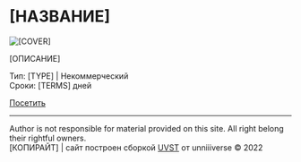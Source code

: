 # [НАЗВАНИЕ]
![[COVER]](https://unniiiverse.github.io/static/cdn/img/[PROJECT_NAME]/cover.png)

[ОПИСАНИЕ]

Тип: [TYPE] | Некоммерческий <br>
Сроки: [TERMS] дней <br>

[Посетить](https://unniiiverse.github.io/portfolio/2022/[PROJECT_NAME])

<hr>

Author is not responsible for material provided on this site. All right belong their rightful owners. <br>
[КОПИРАЙТ] | сайт построен сборкой [UVST](https://github.com/unniiiverse/UVST) от unniiiverse ©️ 2022